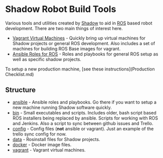Shadow Robot Build Tools
========================

Various tools and utilities created by [Shadow](http://www.shadowrobot.com) to aid in [ROS](http://ros.org) based robot development. There are two main things of interest here.

* [Vagrant Virtual Machines](vagrant) - Quickly bring up virtual machines for Shadow projects or general ROS development. Also includes a set of machines for building ROS Base images for vagrant.
* [Ansible Roles for ROS](ansible) - Roles and playbooks for general ROS setup as well as specific shadow projects.

To setup a new production machine, [see these instructions](Production Checklist.md)

Structure
---------

* [ansible](ansible) - Ansible roles and playbooks. Go there if you want to setup a new machine running Shadow software quickly.
* [bin](bin) - Small executables and scripts. Includes older, bash script based ROS installers being replaced by ansible. Scripts for working with ROS and Jenkins. Also a script to sync between github issues and Trello.
* [config](config) - Config files (**not** ansible or vagrant). Just an example of the trello sync config for now.
* [data](data) - Rosinstall files for Shadow projects.
* [docker](docker) - Docker image files.
* [vagrant](vagrant) - Vagrant virtual machines.
